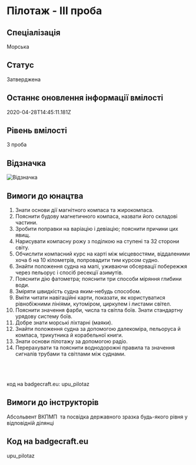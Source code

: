 # Пілотаж - ІІІ проба

## Спеціалізація

Морська

## Статус

Затверджена

## Останнє оновлення інформації вмілості

2020-04-28T14:45:11.181Z

## Рівень вмілості

3 проба

## Відзначка

![Відзначка](../images/Pilotazh_III/_______.jpg)

## Вимоги до юнацтва

<ol><li>Знати основи дії магнітного компаса та жирокомпаса.</li><li>Пояснити будову магнетичного компаса, назвати його складові частини.</li><li>Зробити поправки на варіацію і девіацію; пояснити причини цих явищ.</li><li>Нарисувати компасну рожу з поділкою на ступені та 32 сторони світу.</li><li>Обчислити компасний курс на карті між місцевостями, віддаленими хоча б на 10 кілометрів, попровадити тим курсом судно.</li><li>Знайти положення судна на мапі, уживаючи обсервації побережжя через пельорус і спосіб ресекції азимутів.</li><li>Пояснити дію фатометра; пояснити три способи міряння глибини води.</li><li>Зміряти швидкість судна яким-небудь способом.</li><li>Вміти читати навігаційні карти, показати, як користуватися рівнобіжними лініями, кутоміром, циркулем і листами світел.</li><li>Пояснити значення фарби, числа та світла боїв. Знати стандартну урядову систему боїв.</li><li>Добре знати морські ліхтарні (маяки).</li><li>Знайти положення судна за допомогою далекоміра, пельоруса й компаса, трикутника й корабельної книги.</li><li>Знати основи пілотажу за допомогою радіо.</li><li>Перерахувати та пояснити воднодорожні правила та значення сигналів трубами та світлами між суднами.</li></ol><br><span><br><br></span>код на badgecraft.eu: upu_pilotaz<br>

## Вимоги до інструкторів

Абсольвент ВКПМП &nbsp;та посвідка державного зразка будь-якого рівня у відповідній ділянці

## Код на badgecraft.eu

upu_pilotaz